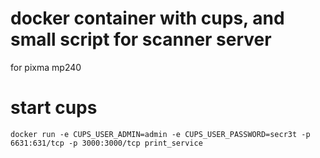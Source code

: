 
# docker container with cups, and small script for scanner server
for pixma mp240


# start cups
```
docker run -e CUPS_USER_ADMIN=admin -e CUPS_USER_PASSWORD=secr3t -p 6631:631/tcp -p 3000:3000/tcp print_service
```
